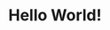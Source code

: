 <!DOCTYPE html>
<html>
<head>
    <title>Hello World Page</title>
</head>
<body>
     <h1>Hello World!</h1>
</body>
</html>
